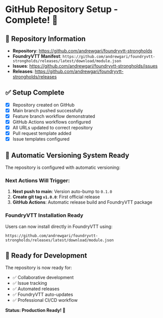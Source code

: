 # GitHub Repository Setup - Complete! 🎉

## 📍 **Repository Information**
- **Repository**: https://github.com/andrewgari/foundryvtt-strongholds
- **FoundryVTT Manifest**: `https://github.com/andrewgari/foundryvtt-strongholds/releases/latest/download/module.json`
- **Issues**: https://github.com/andrewgari/foundryvtt-strongholds/issues
- **Releases**: https://github.com/andrewgari/foundryvtt-strongholds/releases

## ✅ **Setup Complete**
- [x] Repository created on GitHub
- [x] Main branch pushed successfully
- [x] Feature branch workflow demonstrated
- [x] GitHub Actions workflows configured
- [x] All URLs updated to correct repository
- [x] Pull request template added
- [x] Issue templates configured

## 🔄 **Automatic Versioning System Ready**
The repository is configured with automatic versioning:

### **Next Actions Will Trigger:**
1. **Next push to main**: Version auto-bump to `0.1.0`
2. **Create git tag `v1.0.0`**: First official release
3. **GitHub Actions**: Automatic release build and FoundryVTT package

### **FoundryVTT Installation Ready**
Users can now install directly in FoundryVTT using:
```
https://github.com/andrewgari/foundryvtt-strongholds/releases/latest/download/module.json
```

## 🚀 **Ready for Development**
The repository is now ready for:
- ✅ Collaborative development
- ✅ Issue tracking
- ✅ Automated releases
- ✅ FoundryVTT auto-updates
- ✅ Professional CI/CD workflow

**Status: Production Ready! 🎯**